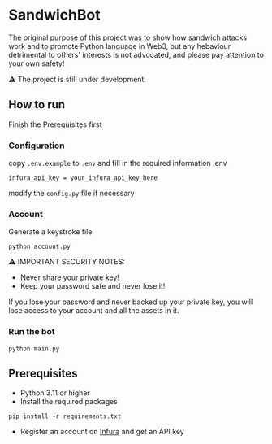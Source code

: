 # SandwichBot
The original purpose of this project was to show how sandwich attacks work and to promote Python language in Web3, but any hebaviour detrimental to others' interests is not advocated, and please pay attention to your own safety!

⚠️ The project is still under development.

## How to run

Finish the Prerequisites first

### Configuration
copy `.env.example` to `.env` and fill in the required information
.env
```shell
infura_api_key = your_infura_api_key_here
```
modify the `config.py` file if necessary

### Account
Generate a keystroke file
```shell
python account.py
```
⚠️ IMPORTANT SECURITY NOTES:
- Never share your private key!
- Keep your password safe and never lose it!

If you lose your password and never backed up your private key, you will lose access to your account and all the assets in it.

### Run the bot
```shell
python main.py
```

## Prerequisites

- Python 3.11 or higher
- Install the required packages
```shell
pip install -r requirements.txt
```
- Register an account on [Infura](https://infura.io/) and get an API key